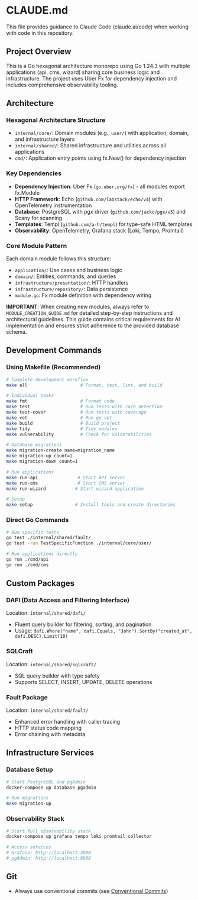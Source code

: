 # CLAUDE.md

This file provides guidance to Claude Code (claude.ai/code) when working with code in this repository.

## Project Overview

This is a Go hexagonal architecture monorepo using Go 1.24.3 with multiple applications (api, cms, wizard) sharing core business logic and infrastructure. The project uses Uber Fx for dependency injection and includes comprehensive observability tooling.

## Architecture

### Hexagonal Architecture Structure

- `internal/core/`: Domain modules (e.g., `user/`) with application, domain, and infrastructure layers
- `internal/shared/`: Shared infrastructure and utilities across all applications
- `cmd/`: Application entry points using fx.New() for dependency injection

### Key Dependencies

- **Dependency Injection**: Uber Fx (`go.uber.org/fx`) - all modules export fx.Module
- **HTTP Framework**: Echo (`github.com/labstack/echo/v4`) with OpenTelemetry instrumentation
- **Database**: PostgreSQL with pgx driver (`github.com/jackc/pgx/v5`) and Scany for scanning
- **Templates**: Templ (`github.com/a-h/templ`) for type-safe HTML templates
- **Observability**: OpenTelemetry, Grafana stack (Loki, Tempo, Promtail)

### Core Module Pattern

Each domain module follows this structure:
- `application/`: Use cases and business logic
- `domain/`: Entities, commands, and queries
- `infrastructure/presentation/`: HTTP handlers
- `infrastructure/repository/`: Data persistence
- `module.go`: Fx module definition with dependency wiring

**IMPORTANT**: When creating new modules, always refer to `MODULE_CREATION_GUIDE.md` for detailed step-by-step instructions and architectural guidelines. This guide contains critical requirements for AI implementation and ensures strict adherence to the provided database schema.

## Development Commands

### Using Makefile (Recommended)

```bash
# Complete development workflow
make all                    # Format, test, lint, and build

# Individual tasks
make fmt                    # Format code
make test                   # Run tests with race detection
make test-cover             # Run tests with coverage
make vet                    # Run go vet
make build                  # Build project
make tidy                   # Tidy modules
make vulnerability          # Check for vulnerabilities

# Database migrations
make migration-create name=migration_name
make migration-up count=1
make migration-down count=1

# Run applications
make run-api               # Start API server
make run-cms               # Start CMS server
make run-wizard           # Start wizard application

# Setup
make setup                # Install tools and create directories
```

### Direct Go Commands

```bash
# Run specific tests
go test ./internal/shared/fault/
go test -run TestSpecificFunction ./internal/core/user/

# Run applications directly
go run ./cmd/api
go run ./cmd/cms
```

## Custom Packages

### DAFI (Data Access and Filtering Interface)

Location: `internal/shared/dafi/`
- Fluent query builder for filtering, sorting, and pagination
- Usage: `dafi.Where("name", dafi.Equals, "John").SortBy("created_at", dafi.DESC).Limit(10)`

### SQLCraft

Location: `internal/shared/sqlcraft/`
- SQL query builder with type safety
- Supports SELECT, INSERT, UPDATE, DELETE operations

### Fault Package

Location: `internal/shared/fault/`
- Enhanced error handling with caller tracing
- HTTP status code mapping
- Error chaining with metadata

## Infrastructure Services

### Database Setup

```bash
# Start PostgreSQL and pgAdmin
docker-compose up database pgadmin

# Run migrations
make migration-up
```

### Observability Stack

```bash
# Start full observability stack
docker-compose up grafana tempo loki promtail collector

# Access services
# Grafana: http://localhost:3000
# pgAdmin: http://localhost:8888
```

## Git

- Always use conventional commits (see [Conventional Commits](https://www.conventionalcommits.org/en/v1.0.0/))
